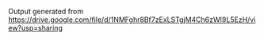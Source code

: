 Output generated from https://drive.google.com/file/d/1NMFghr8Bf7zExLSTgjM4Ch6zWI9L5EzH/view?usp=sharing